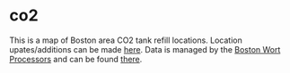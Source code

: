 co2
===

This is a map of Boston area CO2 tank refill locations.  Location upates/additions can be made [here](https://docs.google.com/spreadsheets/d/1tK9U2keizinvcT7Rkqqt1tgL42OR3aRHGqtg_qzrJIc/edit#gid=0).  Data is managed by the [Boston Wort Processors](http://wort.org) and can be found [there](http://wort.org/co2).
